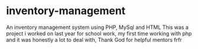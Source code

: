 # inventory-management
An inventory management system using PHP, MySql and HTML
This was a project i worked on last year for school work, my first time working with php and it was honestly a lot to deal with, 
Thank God for helpful mentors frfr
